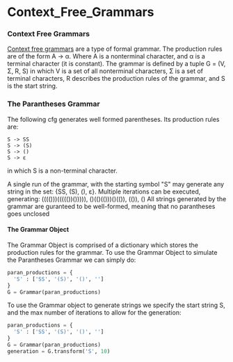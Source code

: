 # Context_Free_Grammars

### Context Free Grammars
[Context free grammars](https://en.wikipedia.org/wiki/Context-free_grammar) are a type of formal grammar. The production rules are of the form A -> α. Where A is a nonterminal character, and α is a terminal character (it is constant). The grammar is defined by a tuple G = (V, Σ, R, S) in which V is a set of all nonterminal characters, Σ is a set of terminal characters, R describes the production rules of the grammar, and S is the start string. 

### The Parantheses Grammar
The following cfg generates well formed parentheses. Its production rules are:
```
S -> SS
S -> (S)
S -> ()
S -> ε
```

in which S is a non-terminal character.

A single run of the grammar, with the starting symbol "S" may generate any string in the set: {SS, (S), (), ε}. Multiple iterations can be executed, generating:
(((()))((((())())))), ()(()(()))()(()), (()), ()
All strings generated by the grammar are guranteed to be well-formed, meaning that no parantheses goes unclosed

#### The Grammar Object
The Grammar Object is comprised of a dictionary which stores the production rules for the grammar. 
To use the Grammar Object to simulate the Parantheses Grammar we can simply do:
```py
paran_productions = {
  'S' : ['SS', '(S)', '()', '']
}
G = Grammar(paran_productions)
```
To use the Grammar object to generate strings we specify the start string S, and the max number of iterations to allow for the generation:
```py
paran_productions = {
  'S' : ['SS', '(S)', '()', '']
}
G = Grammar(paran_productions)
generation = G.transform('S', 10)
```
